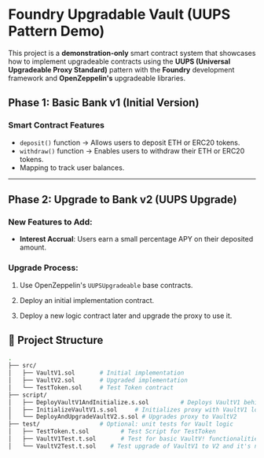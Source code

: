 # Foundry Upgradable Vault (UUPS Pattern Demo)

This project is a **demonstration-only** smart contract system that showcases how to implement upgradeable contracts using the **UUPS (Universal Upgradeable Proxy Standard)** pattern with the **Foundry** development framework and **OpenZeppelin's** upgradeable libraries.

## Phase 1: Basic Bank v1 (Initial Version)

### Smart Contract Features

- `deposit()` function → Allows users to deposit ETH or ERC20 tokens.
- `withdraw()` function → Enables users to withdraw their ETH or ERC20 tokens.
- Mapping to track user balances.

---

## Phase 2: Upgrade to Bank v2 (UUPS Upgrade)

### New Features to Add:

- **Interest Accrual**: Users earn a small percentage APY on their deposited amount.

### Upgrade Process:

1. Use OpenZeppelin's `UUPSUpgradeable` base contracts.

2. Deploy an initial implementation contract.
3. Deploy a new logic contract later and upgrade the proxy to use it.

## 📁 Project Structure

```bash
.
├── src/
│   ├── VaultV1.sol       # Initial implementation
│   ├── VaultV2.sol       # Upgraded implementation
│   └── TestToken.sol     # Test Token contract 
├── script/
│   ├── DeployVaultV1AndInitialize.s.sol         # Deploys VaultV1 behind proxy
│   ├── InitializeVaultV1.s.sol     # Initializes proxy with VaultV1 logic
│   └── DeployAndUpgradeVaultV2.s.sol # Upgrades proxy to VaultV2
├── test/                 # Optional: unit tests for Vault logic
│   ├── TestToken.t.sol         # Test Script for TestToken
│   ├── VaultV1Test.t.sol       # Test for basic VaultV! functionalities 
│   └── VaultV2Test.t.sol    # Test upgrade of VaultV1 to V2 and it's new functionalities

````
